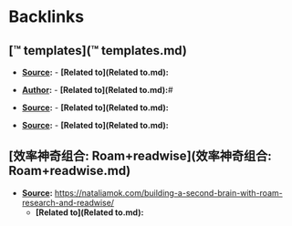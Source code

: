 
# Backlinks
## [™ templates](™ templates.md)
- **[Source](Source.md):** 
        - **[Related to](Related to.md):**

- **[Author](Author.md):**
        - **[Related to](Related to.md):**#

- **[Source](Source.md):**
        - **[Related to](Related to.md):**

- **[Source](Source.md):** 
        - **[Related to](Related to.md):**

## [效率神奇组合: Roam+readwise](效率神奇组合: Roam+readwise.md)
- **[Source](Source.md):** https://nataliamok.com/building-a-second-brain-with-roam-research-and-readwise/
    - **[Related to](Related to.md):**

